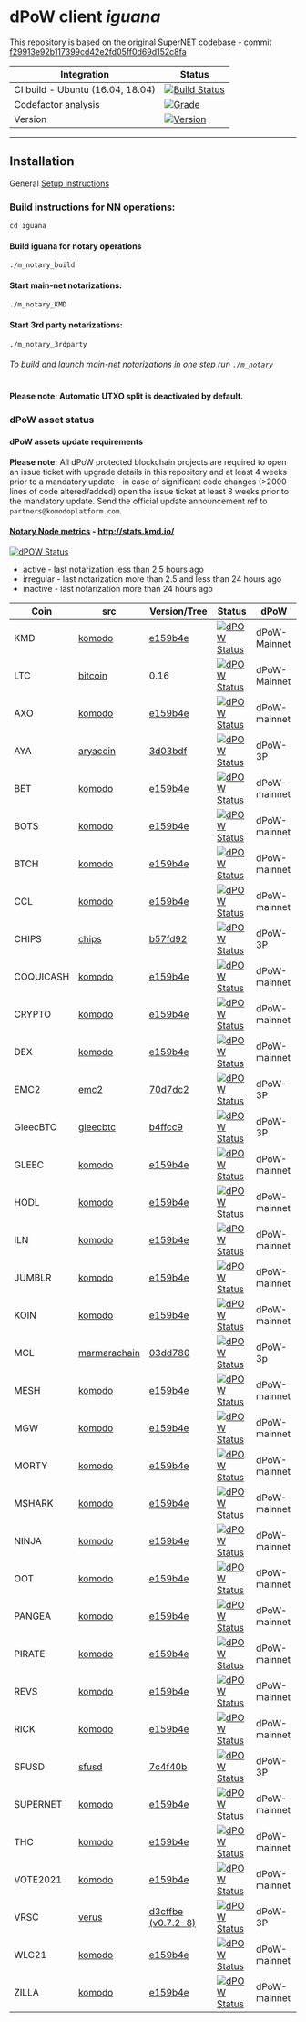 # dPoW client _iguana_

This repository is based on the original SuperNET codebase - commit [f29913e92b117399cd42e2fd05ff0d69d152c8fa](https://github.com/ca333/SuperNET/commit/f29913e92b117399cd42e2fd05ff0d69d152c8fa)

Integration | Status 
-------------|------
CI build - Ubuntu (16.04, 18.04) | [![Build Status](https://github.com/komodoplatform/dpow/workflows/CI/badge.svg?maxAge=60)](https://github.com/KomodoPlatform/dPoW/actions)
Codefactor analysis | [![Grade](https://img.shields.io/codefactor/grade/github/komodoplatform/dpow)](https://www.codefactor.io/repository/github/komodoplatform/dpow)
Version | [![Version](https://img.shields.io/github/v/release/komodoplatform/dPoW)](https://github.com/KomodoPlatform/dPoW/releases)

---


## Installation 

General [Setup instructions](https://docs.komodoplatform.com/notary/setup-Komodo-Notary-Node.html#setup-komodo-notary-node)

### Build instructions for NN operations:


`cd iguana`

#### Build iguana for notary operations
`./m_notary_build`

#### Start main-net notarizations:
`./m_notary_KMD`

#### Start 3rd party notarizations:
`./m_notary_3rdparty`


###### To build and launch main-net notarizations in one step run `./m_notary`

#

**Please note: Automatic UTXO split is deactivated by default.**

### dPoW asset status

#### dPoW assets update requirements

**Please note:** All dPoW protected blockchain projects are required to open an issue ticket with upgrade details in this repository and at least 4 weeks prior to a mandatory update - in case of significant code changes (>2000 lines of code altered/added) open the issue ticket at least 8 weeks prior to the mandatory update. Send the official update announcement ref to `partners@komodoplatform.com`.

#### [Notary Node metrics](http://stats.kmd.io/) - http://stats.kmd.io/

[![dPOW Status](https://badges.komodo.live/svg/date_badge.svg?maxAge=60)](https://komodostats.com)
* active - last notarization less than 2.5 hours ago
* irregular - last notarization more than 2.5 and less than 24 hours ago
* inactive - last notarization more than 24 hours ago

Coin | src | Version/Tree | Status | dPoW 
--------|------|---|------|------
KMD | [komodo](https://github.com/komodoplatform/komodo) | [e159b4e](https://github.com/KomodoPlatform/komodo/tree/e159b4e7a40d3886519401c4074e957a1f9d42ba) | [![dPOW Status](https://badges.komodo.live/svg/KMD_badge.svg?maxAge=60)](https://komodostats.com) | dPoW-Mainnet
LTC | [bitcoin](https://github.com/litecoin=project/litecoin) | 0.16 | [![dPOW Status](https://badges.komodo.live/svg/KMD_badge.svg?maxAge=60)](https://komodostats.com) | dPoW-Mainnet
AXO | [komodo](https://github.com/komodoplatform/komodo) | [e159b4e](https://github.com/KomodoPlatform/komodo/tree/e159b4e7a40d3886519401c4074e957a1f9d42ba) | [![dPOW Status](https://badges.komodo.live/svg/AXO_badge.svg?maxAge=60)](https://komodostats.com) | dPoW-mainnet
AYA | [aryacoin](https://github.com/KomodoPlatform/AYAv2) | [3d03bdf](https://github.com/KomodoPlatform/AYAv2/commit/3d03bdfc27cd4920ad8c3340bcaef15691b7f843) | [![dPOW Status](https://badges.komodo.live/svg/AYA_badge.svg?maxAge=60)](https://komodostats.com) | dPoW-3P
BET | [komodo](https://github.com/komodoplatform/komodo) | [e159b4e](https://github.com/KomodoPlatform/komodo/tree/e159b4e7a40d3886519401c4074e957a1f9d42ba) | [![dPOW Status](https://badges.komodo.live/svg/BET_badge.svg?maxAge=60)](https://komodostats.com) | dPoW-mainnet
BOTS | [komodo](https://github.com/komodoplatform/komodo) | [e159b4e](https://github.com/KomodoPlatform/komodo/tree/e159b4e7a40d3886519401c4074e957a1f9d42ba) | [![dPOW Status](https://badges.komodo.live/svg/BOTS_badge.svg?maxAge=60)](https://komodostats.com) | dPoW-mainnet
BTCH | [komodo](https://github.com/komodoplatform/komodo) | [e159b4e](https://github.com/KomodoPlatform/komodo/tree/e159b4e7a40d3886519401c4074e957a1f9d42ba) | [![dPOW Status](https://badges.komodo.live/svg/BTCH_badge.svg?maxAge=60)](https://komodostats.com) | dPoW-mainnet
CCL | [komodo](https://github.com/komodoplatform/komodo) | [e159b4e](https://github.com/KomodoPlatform/komodo/tree/e159b4e7a40d3886519401c4074e957a1f9d42ba) | [![dPOW Status](https://badges.komodo.live/svg/CCL_badge.svg?maxAge=60)](https://komodostats.com) | dPoW-mainnet
CHIPS | [chips](https://github.com/jl777/chips3/tree/master) | [b57fd92](https://github.com/jl777/chips3/tree/b57fd92ad2be804933a3cd168ad820ddcc11fee1) | [![dPOW Status](https://badges.komodo.live/svg/CHIPS_badge.svg?maxAge=60)](https://komodostats.com) | dPoW-3P
COQUICASH | [komodo](https://github.com/komodoplatform/komodo) | [e159b4e](https://github.com/KomodoPlatform/komodo/tree/e159b4e7a40d3886519401c4074e957a1f9d42ba) | [![dPOW Status](https://badges.komodo.live/svg/COQUICASH_badge.svg?maxAge=60)](https://komodostats.com) | dPoW-mainnet
CRYPTO | [komodo](https://github.com/komodoplatform/komodo) | [e159b4e](https://github.com/KomodoPlatform/komodo/tree/e159b4e7a40d3886519401c4074e957a1f9d42ba) | [![dPOW Status](https://badges.komodo.live/svg/CRYPTO_badge.svg?maxAge=60)](https://komodostats.com) | dPoW-mainnet
DEX | [komodo](https://github.com/komodoplatform/komodo) | [e159b4e](https://github.com/KomodoPlatform/komodo/tree/e159b4e7a40d3886519401c4074e957a1f9d42ba) | [![dPOW Status](https://badges.komodo.live/svg/DEX_badge.svg?maxAge=60)](https://komodostats.com) | dPoW-mainnet
EMC2 | [emc2](https://github.com/emc2foundation/einsteinium) | [70d7dc2](https://github.com/emc2foundation/einsteinium/tree/70d7dc2b94e0b275f026ae51fda2a23725929bfd) | [![dPOW Status](https://badges.komodo.live/svg/EMC2_badge.svg?maxAge=60)](https://komodostats.com) | dPoW-3P
GleecBTC | [gleecbtc](https://github.com/KomodoPlatform/GleecBTC-FullNode-Win-Mac-Linux) | [b4ffcc9](https://github.com/KomodoPlatform/GleecBTC-FullNode-Win-Mac-Linux/tree/b4ffcc9b4ed829cefb1afc27e1c81a7e5be4cffd) | [![dPOW Status](https://badges.komodo.live/svg/GLEECBTC_badge.svg?maxAge=60)](https://komodostats.com) | dPoW-3P
GLEEC | [komodo](https://github.com/komodoplatform/komodo) | [e159b4e](https://github.com/KomodoPlatform/komodo/tree/e159b4e7a40d3886519401c4074e957a1f9d42ba) | [![dPOW Status](https://badges.komodo.live/svg/GLEEC_badge.svg?maxAge=60)](https://komodostats.com) | dPoW-mainnet
HODL | [komodo](https://github.com/komodoplatform/komodo) | [e159b4e](https://github.com/KomodoPlatform/komodo/tree/e159b4e7a40d3886519401c4074e957a1f9d42ba) | [![dPOW Status](https://badges.komodo.live/svg/HODL_badge.svg?maxAge=60)](https://komodostats.com) | dPoW-mainnet
ILN | [komodo](https://github.com/komodoplatform/komodo) | [e159b4e](https://github.com/KomodoPlatform/komodo/tree/e159b4e7a40d3886519401c4074e957a1f9d42ba) | [![dPOW Status](https://badges.komodo.live/svg/ILN_badge.svg?maxAge=60)](https://komodostats.com) | dPoW-mainnet
JUMBLR | [komodo](https://github.com/komodoplatform/komodo) | [e159b4e](https://github.com/KomodoPlatform/komodo/tree/e159b4e7a40d3886519401c4074e957a1f9d42ba) | [![dPOW Status](https://badges.komodo.live/svg/JUMBLR_badge.svg?maxAge=60)](https://komodostats.com) | dPoW-mainnet
KOIN | [komodo](https://github.com/komodoplatform/komodo) | [e159b4e](https://github.com/KomodoPlatform/komodo/tree/e159b4e7a40d3886519401c4074e957a1f9d42ba) | [![dPOW Status](https://badges.komodo.live/svg/KOIN_badge.svg?maxAge=60)](https://komodostats.com) | dPoW-mainnet
MCL | [marmarachain](https://github.com/marmarachain/Marmara-v.1.0) | [03dd780](https://github.com/marmarachain/Marmara-v.1.0/tree/03dd78037067ebb27af8b33f6adcdbede3813007) | [![dPOW Status](https://badges.komodo.live/svg/MCL_badge.svg?maxAge=60)](https://komodostats.com) | dPoW-3p
MESH | [komodo](https://github.com/komodoplatform/komodo) | [e159b4e](https://github.com/KomodoPlatform/komodo/tree/e159b4e7a40d3886519401c4074e957a1f9d42ba) | [![dPOW Status](https://badges.komodo.live/svg/MESH_badge.svg?maxAge=60)](https://komodostats.com) | dPoW-mainnet
MGW | [komodo](https://github.com/komodoplatform/komodo) | [e159b4e](https://github.com/KomodoPlatform/komodo/tree/e159b4e7a40d3886519401c4074e957a1f9d42ba) | [![dPOW Status](https://badges.komodo.live/svg/MGW_badge.svg?maxAge=60)](https://komodostats.com) | dPoW-mainnet
MORTY | [komodo](https://github.com/komodoplatform/komodo) | [e159b4e](https://github.com/KomodoPlatform/komodo/tree/e159b4e7a40d3886519401c4074e957a1f9d42ba) | [![dPOW Status](https://badges.komodo.live/svg/MORTY_badge.svg?maxAge=60)](https://komodostats.com) | dPoW-mainnet
MSHARK | [komodo](https://github.com/komodoplatform/komodo) | [e159b4e](https://github.com/KomodoPlatform/komodo/tree/e159b4e7a40d3886519401c4074e957a1f9d42ba) | [![dPOW Status](https://badges.komodo.live/svg/MSHARK_badge.svg?maxAge=60)](https://komodostats.com) | dPoW-mainnet
NINJA | [komodo](https://github.com/komodoplatform/komodo) | [e159b4e](https://github.com/KomodoPlatform/komodo/tree/e159b4e7a40d3886519401c4074e957a1f9d42ba) | [![dPOW Status](https://badges.komodo.live/svg/NINJA_badge.svg?maxAge=60)](https://komodostats.com) | dPoW-mainnet
OOT | [komodo](https://github.com/komodoplatform/komodo) | [e159b4e](https://github.com/KomodoPlatform/komodo/tree/e159b4e7a40d3886519401c4074e957a1f9d42ba) | [![dPOW Status](https://badges.komodo.live/svg/OOT_badge.svg?maxAge=60)](https://komodostats.com) | dPoW-mainnet
PANGEA | [komodo](https://github.com/komodoplatform/komodo) | [e159b4e](https://github.com/KomodoPlatform/komodo/tree/e159b4e7a40d3886519401c4074e957a1f9d42ba) | [![dPOW Status](https://badges.komodo.live/svg/PANGEA_badge.svg?maxAge=60)](https://komodostats.com) | dPoW-mainnet
PIRATE | [komodo](https://github.com/komodoplatform/komodo) | [e159b4e](https://github.com/KomodoPlatform/komodo/tree/e159b4e7a40d3886519401c4074e957a1f9d42ba) | [![dPOW Status](https://badges.komodo.live/svg/PIRATE_badge.svg?maxAge=60)](https://komodostats.com) | dPoW-mainnet
REVS | [komodo](https://github.com/komodoplatform/komodo) | [e159b4e](https://github.com/KomodoPlatform/komodo/tree/e159b4e7a40d3886519401c4074e957a1f9d42ba) | [![dPOW Status](https://badges.komodo.live/svg/REVS_badge.svg?maxAge=60)](https://komodostats.com) | dPoW-mainnet
RICK | [komodo](https://github.com/komodoplatform/komodo) | [e159b4e](https://github.com/KomodoPlatform/komodo/tree/e159b4e7a40d3886519401c4074e957a1f9d42ba) | [![dPOW Status](https://badges.komodo.live/svg/RICK_badge.svg?maxAge=60)](https://komodostats.com) | dPoW-mainnet
SFUSD | [sfusd](https://github.com/pbcllc/sfusd-core) | [7c4f40b](https://github.com/pbcllc/sfusd-core/commit/7c4f40b1759a5d0d67539462c255473c0a01b3c1) | [![dPOW Status](https://badges.komodo.live/svg/SFUSD_badge.svg?maxAge=60)](https://komodostats.com) | dPoW-3P
SUPERNET | [komodo](https://github.com/komodoplatform/komodo) | [e159b4e](https://github.com/KomodoPlatform/komodo/tree/e159b4e7a40d3886519401c4074e957a1f9d42ba) | [![dPOW Status](https://badges.komodo.live/svg/SUPERNET_badge.svg?maxAge=60)](https://komodostats.com) | dPoW-mainnet
THC | [komodo](https://github.com/komodoplatform/komodo) | [e159b4e](https://github.com/KomodoPlatform/komodo/tree/e159b4e7a40d3886519401c4074e957a1f9d42ba) | [![dPOW Status](https://badges.komodo.live/svg/THC_badge.svg?maxAge=60)](https://komodostats.com) | dPoW-mainnet
VOTE2021 | [komodo](https://github.com/komodoplatform/komodo) | [e159b4e](https://github.com/KomodoPlatform/komodo/tree/e159b4e7a40d3886519401c4074e957a1f9d42ba) | [![dPOW Status](https://badges.komodo.live/svg/VOTE2021_badge.svg?maxAge=60)](https://komodostats.com) | dPoW-mainnet
VRSC | [verus](https://github.com/VerusCoin/VerusCoin) | [d3cffbe (v0.7.2-8)](https://github.com/VerusCoin/VerusCoin/tree/d3cffbe4e088166f980afdcf14ed5fbed72b542b) | [![dPOW Status](https://badges.komodo.live/svg/VRSC_badge.svg?maxAge=60)](https://komodostats.com) | dPoW-3P
WLC21 | [komodo](https://github.com/komodoplatform/komodo) | [e159b4e](https://github.com/KomodoPlatform/komodo/tree/e159b4e7a40d3886519401c4074e957a1f9d42ba) | [![dPOW Status](https://badges.komodo.live/svg/WLC21_badge.svg?maxAge=60)](https://komodostats.com) | dPoW-mainnet
ZILLA | [komodo](https://github.com/komodoplatform/komodo) | [e159b4e](https://github.com/KomodoPlatform/komodo/tree/e159b4e7a40d3886519401c4074e957a1f9d42ba) | [![dPOW Status](https://badges.komodo.live/svg/ZILLA_badge.svg?maxAge=60)](https://komodostats.com) | dPoW-mainnet
